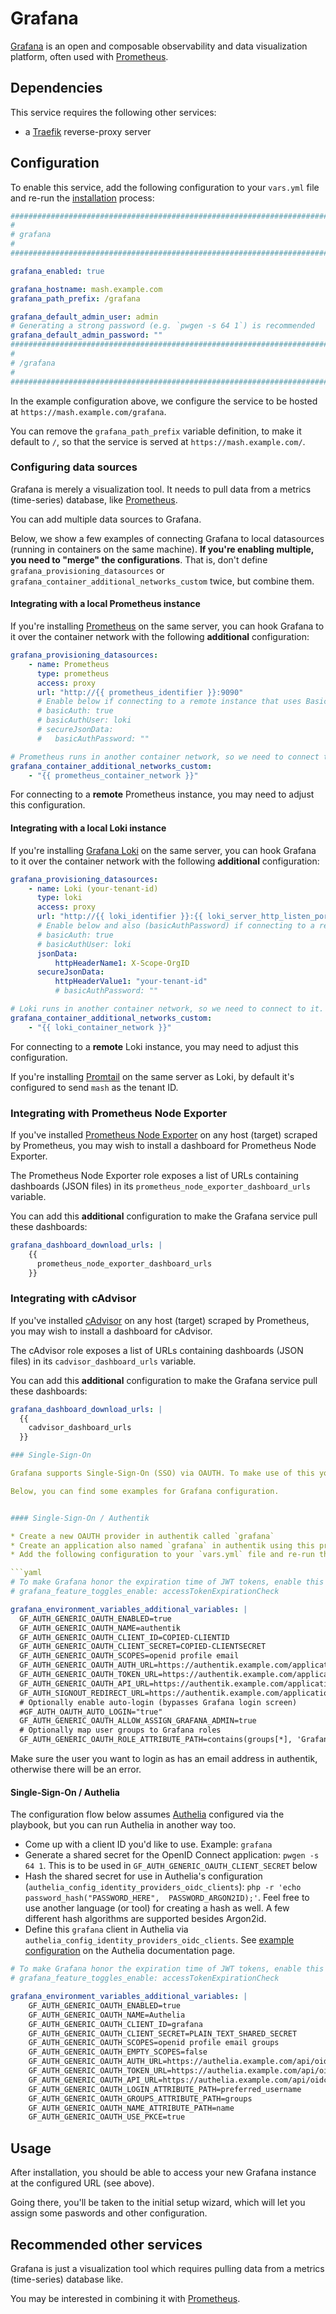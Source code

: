 # Grafana

[Grafana](https://grafana.com/) is an open and composable observability and data visualization platform, often used with [Prometheus](prometheus.md).

## Dependencies

This service requires the following other services:

-   a [Traefik](traefik.md) reverse-proxy server

## Configuration

To enable this service, add the following configuration to your `vars.yml` file and re-run the [installation](../installing.md) process:

```yaml
########################################################################
#                                                                      #
# grafana                                                              #
#                                                                      #
########################################################################

grafana_enabled: true

grafana_hostname: mash.example.com
grafana_path_prefix: /grafana

grafana_default_admin_user: admin
# Generating a strong password (e.g. `pwgen -s 64 1`) is recommended
grafana_default_admin_password: ""
########################################################################
#                                                                      #
# /grafana                                                             #
#                                                                      #
########################################################################
```

In the example configuration above, we configure the service to be hosted at `https://mash.example.com/grafana`.

You can remove the `grafana_path_prefix` variable definition, to make it default to `/`, so that the service is served at `https://mash.example.com/`.

### Configuring data sources

Grafana is merely a visualization tool. It needs to pull data from a metrics (time-series) database, like [Prometheus](prometheus.md).

You can add multiple data sources to Grafana.

Below, we show a few examples of connecting Grafana to local datasources (running in containers on the same machine).
**If you're enabling multiple, you need to "merge" the configurations**. That is, don't define `grafana_provisioning_datasources` or `grafana_container_additional_networks_custom` twice, but combine them.

#### Integrating with a local Prometheus instance

If you're installing [Prometheus](prometheus.md) on the same server, you can hook Grafana to it over the container network with the following **additional** configuration:

```yaml
grafana_provisioning_datasources:
    - name: Prometheus
      type: prometheus
      access: proxy
      url: "http://{{ prometheus_identifier }}:9090"
      # Enable below if connecting to a remote instance that uses Basic Auth.
      # basicAuth: true
      # basicAuthUser: loki
      # secureJsonData:
      #   basicAuthPassword: ""

# Prometheus runs in another container network, so we need to connect to it.
grafana_container_additional_networks_custom:
    - "{{ prometheus_container_network }}"
```

For connecting to a **remote** Prometheus instance, you may need to adjust this configuration.

#### Integrating with a local Loki instance

If you're installing [Grafana Loki](grafana-loki.md) on the same server, you can hook Grafana to it over the container network with the following **additional** configuration:

```yaml
grafana_provisioning_datasources:
    - name: Loki (your-tenant-id)
      type: loki
      access: proxy
      url: "http://{{ loki_identifier }}:{{ loki_server_http_listen_port }}"
      # Enable below and also (basicAuthPassword) if connecting to a remote instance that uses Basic Auth.
      # basicAuth: true
      # basicAuthUser: loki
      jsonData:
          httpHeaderName1: X-Scope-OrgID
      secureJsonData:
          httpHeaderValue1: "your-tenant-id"
          # basicAuthPassword: ""

# Loki runs in another container network, so we need to connect to it.
grafana_container_additional_networks_custom:
    - "{{ loki_container_network }}"
```

For connecting to a **remote** Loki instance, you may need to adjust this configuration.

If you're installing [Promtail](./promtail.md) on the same server as Loki, by default it's configured to send `mash` as the tenant ID.

### Integrating with Prometheus Node Exporter

If you've installed [Prometheus Node Exporter](prometheus-node-exporter.md) on any host (target) scraped by Prometheus, you may wish to install a dashboard for Prometheus Node Exporter.

The Prometheus Node Exporter role exposes a list of URLs containing dashboards (JSON files) in its `prometheus_node_exporter_dashboard_urls` variable.

You can add this **additional** configuration to make the Grafana service pull these dashboards:

```yaml
grafana_dashboard_download_urls: |
    {{
      prometheus_node_exporter_dashboard_urls
    }}
```

### Integrating with cAdvisor

If you've installed [cAdvisor](cadvisor.md) on any host (target) scraped by Prometheus, you may wish to install a dashboard for cAdvisor.

The cAdvisor role exposes a list of URLs containing dashboards (JSON files) in its `cadvisor_dashboard_urls` variable.

You can add this **additional** configuration to make the Grafana service pull these dashboards:

````yaml
grafana_dashboard_download_urls: |
  {{
    cadvisor_dashboard_urls
  }}

### Single-Sign-On

Grafana supports Single-Sign-On (SSO) via OAUTH. To make use of this you'll need a Identity Provider like [authentik](./authentik.md), [Keycloak](./keycloak.md) or [Authelia](./authelia.md).

Below, you can find some examples for Grafana configuration.


#### Single-Sign-On / Authentik

* Create a new OAUTH provider in authentik called `grafana`
* Create an application also named `grafana` in authentik using this provider
* Add the following configuration to your `vars.yml` file and re-run the [installation](../installing.md) process (make sure to adjust `authentik.example.com`)

```yaml
# To make Grafana honor the expiration time of JWT tokens, enable this experimental feature below.
# grafana_feature_toggles_enable: accessTokenExpirationCheck

grafana_environment_variables_additional_variables: |
  GF_AUTH_GENERIC_OAUTH_ENABLED=true
  GF_AUTH_GENERIC_OAUTH_NAME=authentik
  GF_AUTH_GENERIC_OAUTH_CLIENT_ID=COPIED-CLIENTID
  GF_AUTH_GENERIC_OAUTH_CLIENT_SECRET=COPIED-CLIENTSECRET
  GF_AUTH_GENERIC_OAUTH_SCOPES=openid profile email
  GF_AUTH_GENERIC_OAUTH_AUTH_URL=https://authentik.example.com/application/o/authorize/
  GF_AUTH_GENERIC_OAUTH_TOKEN_URL=https://authentik.example.com/application/o/token/
  GF_AUTH_GENERIC_OAUTH_API_URL=https://authentik.example.com/application/o/userinfo/
  GF_AUTH_SIGNOUT_REDIRECT_URL=https://authentik.example.com/application/o/grafana/end-session/
  # Optionally enable auto-login (bypasses Grafana login screen)
  #GF_AUTH_OAUTH_AUTO_LOGIN="true"
  GF_AUTH_GENERIC_OAUTH_ALLOW_ASSIGN_GRAFANA_ADMIN=true
  # Optionally map user groups to Grafana roles
  GF_AUTH_GENERIC_OAUTH_ROLE_ATTRIBUTE_PATH=contains(groups[*], 'Grafana Admins') && 'Admin' || contains(groups[*], 'Grafana Editors') && 'Editor' || 'Viewer'
````

Make sure the user you want to login as has an email address in authentik, otherwise there will be an error.

#### Single-Sign-On / Authelia

The configuration flow below assumes [Authelia](authelia.md) configured via the playbook, but you can run Authelia in another way too.

-   Come up with a client ID you'd like to use. Example: `grafana`
-   Generate a shared secret for the OpenID Connect application: `pwgen -s 64 1`. This is to be used in `GF_AUTH_GENERIC_OAUTH_CLIENT_SECRET` below
-   Hash the shared secret for use in Authelia's configuration (`authelia_config_identity_providers_oidc_clients`): `php -r 'echo password_hash("PASSWORD_HERE",  PASSWORD_ARGON2ID);'`. Feel free to use another language (or tool) for creating a hash as well. A few different hash algorithms are supported besides Argon2id.
-   Define this `grafana` client in Authelia via `authelia_config_identity_providers_oidc_clients`. See [example configuration](authelia.md#protecting-a-service-with-openid-connect) on the Authelia documentation page.

```yaml
# To make Grafana honor the expiration time of JWT tokens, enable this experimental feature below.
# grafana_feature_toggles_enable: accessTokenExpirationCheck

grafana_environment_variables_additional_variables: |
    GF_AUTH_GENERIC_OAUTH_ENABLED=true
    GF_AUTH_GENERIC_OAUTH_NAME=Authelia
    GF_AUTH_GENERIC_OAUTH_CLIENT_ID=grafana
    GF_AUTH_GENERIC_OAUTH_CLIENT_SECRET=PLAIN_TEXT_SHARED_SECRET
    GF_AUTH_GENERIC_OAUTH_SCOPES=openid profile email groups
    GF_AUTH_GENERIC_OAUTH_EMPTY_SCOPES=false
    GF_AUTH_GENERIC_OAUTH_AUTH_URL=https://authelia.example.com/api/oidc/authorization
    GF_AUTH_GENERIC_OAUTH_TOKEN_URL=https://authelia.example.com/api/oidc/token
    GF_AUTH_GENERIC_OAUTH_API_URL=https://authelia.example.com/api/oidc/userinfo
    GF_AUTH_GENERIC_OAUTH_LOGIN_ATTRIBUTE_PATH=preferred_username
    GF_AUTH_GENERIC_OAUTH_GROUPS_ATTRIBUTE_PATH=groups
    GF_AUTH_GENERIC_OAUTH_NAME_ATTRIBUTE_PATH=name
    GF_AUTH_GENERIC_OAUTH_USE_PKCE=true
```

## Usage

After installation, you should be able to access your new Grafana instance at the configured URL (see above).

Going there, you'll be taken to the initial setup wizard, which will let you assign some paswords and other configuration.

## Recommended other services

Grafana is just a visualization tool which requires pulling data from a metrics (time-series) database like.

You may be interested in combining it with [Prometheus](prometheus.md).
